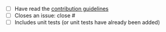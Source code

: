 <!-- Enter a brief description of the changes you've made in the next line -->

<!-- Check the following boxes, if applicable, by replacing the space inside "[ ]" with an "x", eg. [x] -->
- [ ] Have read the [contribution guidelines](https://github.com/faheel/Algos/blob/master/CONTRIBUTING.md)
- [ ] Closes an issue: close #<!-- enter issue number here, eg. 123) -->
- [ ] Includes unit tests (or unit tests have already been added)
